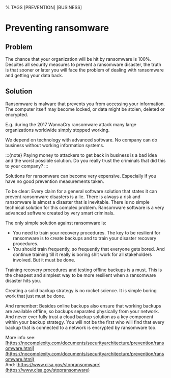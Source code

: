 % TAGS [PREVENTION] [BUSINESS]

# Preventing ransomware

## Problem

The chance that your organization will be hit by ransomware is 100%. Despites all security measures to prevent a ransomware disaster, the truth is that sooner or later you will face the problem of dealing with ransomware and getting your data back.

## Solution

Ransomware is malware that prevents you from accessing your information. The computer itself may become locked, or data might be stolen, deleted or encrypted.

E.g. during the 2017 WannaCry ransomware attack many large organizations worldwide simply stopped working. 

We depend on technology with advanced software. No company can do business without working information systems. 

:::{note}
Paying money to attackers to get back in business is a bad idea and the worst possible solution. Do you really trust the criminals that did this to your company?
:::

Solutions for ransomware can become very expensive. Especially if you have no good prevention measurements taken. 

To be clear: Every claim for a general software solution that states it can prevent ransomware disasters is a lie. There is always a risk and ransomware is almost a disaster that is inevitable. There is no simple technical solution for this complex problem.  Ransomware software is a very advanced software created by very smart criminals. 

The only simple solution against ransomware is:

- You need to train your recovery procedures. The key to be resilient for ransomware is to create backups and to train your disaster recovery procedures.   
- You should train frequently, so frequently that everyone gets bored. And continue training till it really is boring shit work for all stakeholders involved. But it must be done. 

Training recovery procedures and testing offline backups is a must. This is the cheapest and simplest way to be more resilient when a ransomware disaster hits you.

Creating a solid backup strategy is no rocket science. It is simple boring work that just must be done. 

And remember: Besides online backups also ensure that working backups are available offline, so backups separated physically from your network. And never ever fully trust a cloud backup solution as a key component within your backup strategy. You will not be the first who will find that every backup that is connected to a network is encrypted by ransomware too.

More info see: [https://nocomplexity.com/documents/securityarchitecture/prevention/ransomware.html](https://nocomplexity.com/documents/securityarchitecture/prevention/ransomware.html)   
And: [https://www.cisa.gov/stopransomware](https://www.cisa.gov/stopransomware) 
